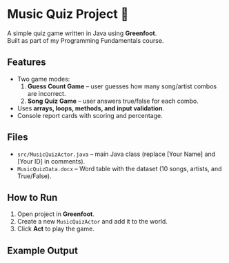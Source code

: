 # Music Quiz Project 🎵

A simple quiz game written in Java using **Greenfoot**.  
Built as part of my Programming Fundamentals course.  

## Features
- Two game modes:
  1. **Guess Count Game** – user guesses how many song/artist combos are incorrect.
  2. **Song Quiz Game** – user answers true/false for each combo.
- Uses **arrays, loops, methods, and input validation**.
- Console report cards with scoring and percentage.

## Files
- `src/MusicQuizActor.java` – main Java class (replace [Your Name] and [Your ID] in comments).
- `MusicQuizData.docx` – Word table with the dataset (10 songs, artists, and True/False).

## How to Run
1. Open project in **Greenfoot**.
2. Create a new `MusicQuizActor` and add it to the world.
3. Click **Act** to play the game.

## Example Output
